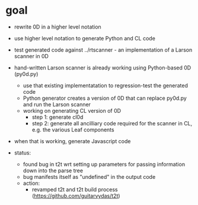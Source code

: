 # goal
- rewrite 0D in a higher level notation
- use higher level notation to generate Python and CL code 
- test generated code against ../rtscanner - an implementation of a Larson scanner in 0D
- hand-written Larson scanner is already working using Python-based 0D (py0d.py)
  - use that existing implementatation to regression-test the generated code
  - Python generator creates a version of 0D that can replace py0d.py and run the Larson scanner
  - working on generating CL version of 0D
	- step 1: generate cl0d
	- step 2: generate all ancilliary code required for the scanner in CL, e.g. the various Leaf components
- when that is working, generate Javascript code

- status: 
  - found bug in t2t wrt setting up parameters for passing information down into the parse tree
  - bug manifests itself as "undefined" in the output code
  - action: 
	- revamped t2t and t2t build process (https://github.com/guitarvydas/t2t)
